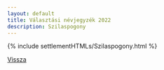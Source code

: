 ```yaml
---
layout: default
title: Választási névjegyzék 2022
description: Szilaspogony
---
```


{% include settlementHTMLs/Szilaspogony.html %}

[Vissza](./)
